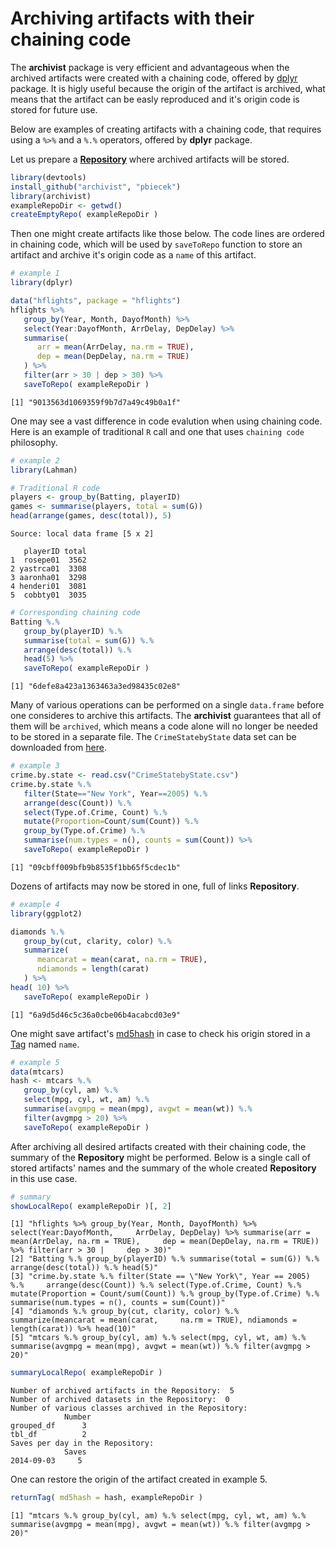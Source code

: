<!--
%\VignetteEngine{knitr::docco_linear}
%\VignetteIndexEntry{The archivist package compendium}
-->

# Archiving artifacts with their chaining code

The **archivist** package is very efficient and advantageous when the archived artifacts were created with a chaining code, offered by [dplyr](https://github.com/hadley/dplyr) package. It is higly useful because the origin of the artifact is archived, what means that the artifact can be easly reproduced and it's origin code is stored for future use.

Below are examples of creating artifacts with a chaining code, that requires using a `%>%` and  a `%.%` operators, offered by **dplyr** package.

Let us prepare a [**Repository**](https://github.com/pbiecek/archivist/wiki/archivist-package-Repository) where archived artifacts will be stored.

```r
library(devtools)
install_github("archivist", "pbiecek")
library(archivist)
exampleRepoDir <- getwd()
createEmptyRepo( exampleRepoDir )
```

Then one might create artifacts like those below. The code lines are ordered in chaining code, which will be used by `saveToRepo` function to store an artifact and archive it's origin code as a `name` of this artifact.

```r
# example 1
library(dplyr)

data("hflights", package = "hflights")
hflights %>%
   group_by(Year, Month, DayofMonth) %>%
   select(Year:DayofMonth, ArrDelay, DepDelay) %>%
   summarise(
      arr = mean(ArrDelay, na.rm = TRUE),
      dep = mean(DepDelay, na.rm = TRUE)
   ) %>%
   filter(arr > 30 | dep > 30) %>%
   saveToRepo( exampleRepoDir )  
```

```
[1] "9013563d1069359f9b7d7a49c49b0a1f"
```

One may see a vast difference in code evalution when using chaining code.
Here is an example of traditional `R` call and one that uses `chaining code` philosophy.

```r
# example 2
library(Lahman)

# Traditional R code
players <- group_by(Batting, playerID)
games <- summarise(players, total = sum(G))
head(arrange(games, desc(total)), 5)
```

```
Source: local data frame [5 x 2]

   playerID total
1  rosepe01  3562
2 yastrca01  3308
3 aaronha01  3298
4 henderi01  3081
5  cobbty01  3035
```

```r
# Corresponding chaining code
Batting %.%
   group_by(playerID) %.%
   summarise(total = sum(G)) %.%
   arrange(desc(total)) %.%
   head(5) %>%
   saveToRepo( exampleRepoDir )
```

```
[1] "6defe8a423a1363463a3ed98435c02e8"
```

Many of various operations can be performed on a single `data.frame` before one consideres to archive this artifacts. The **archivist** guarantees that all of them will be `archived`, which means a code alone will no longer be needed to be stored in a separate file. The `CrimeStatebyState` data set can be downloaded from [here](https://github.com/MarcinKosinski/Museum).

```r
# example 3
crime.by.state <- read.csv("CrimeStatebyState.csv")
crime.by.state %.%
   filter(State=="New York", Year==2005) %.%
   arrange(desc(Count)) %.%
   select(Type.of.Crime, Count) %.%
   mutate(Proportion=Count/sum(Count)) %.%
   group_by(Type.of.Crime) %.%
   summarise(num.types = n(), counts = sum(Count)) %>%
   saveToRepo( exampleRepoDir )
```

```
[1] "09cbff009bfb9b8535f1bb65f5cdec1b"
```

Dozens of artifacts may now be stored in one, full of links **Repository**.

```r
# example 4
library(ggplot2)

diamonds %.% 
   group_by(cut, clarity, color) %.%  
   summarize(
      meancarat = mean(carat, na.rm = TRUE), 
      ndiamonds = length(carat)
   ) %>%
head( 10) %>%
   saveToRepo( exampleRepoDir )
```

```
[1] "6a9d5d46c5c36a0cbe06b4acabcd03e9"
```

One might save artifact's [md5hash](https://github.com/pbiecek/archivist/wiki/archivist-package-md5hash) in case to check his origin stored in a [Tag](https://github.com/pbiecek/archivist/wiki/archivist-package---Tags)
named `name`.

```r
# example 5
data(mtcars)
hash <- mtcars %.% 
   group_by(cyl, am) %.%
   select(mpg, cyl, wt, am) %.%
   summarise(avgmpg = mean(mpg), avgwt = mean(wt)) %.%
   filter(avgmpg > 20) %>%
   saveToRepo( exampleRepoDir )
```

After archiving all desired artifacts created with their chaining code, the summary of the **Repository** might be performed. Below is a single call of stored artifacts' names and the summary of the whole created **Repository** in this use case.


```r
# summary
showLocalRepo( exampleRepoDir )[, 2]
```

```
[1] "hflights %>% group_by(Year, Month, DayofMonth) %>% select(Year:DayofMonth,     ArrDelay, DepDelay) %>% summarise(arr = mean(ArrDelay, na.rm = TRUE),     dep = mean(DepDelay, na.rm = TRUE)) %>% filter(arr > 30 |     dep > 30)"                              
[2] "Batting %.% group_by(playerID) %.% summarise(total = sum(G)) %.%     arrange(desc(total)) %.% head(5)"                                                                                                                                                         
[3] "crime.by.state %.% filter(State == \"New York\", Year == 2005) %.%     arrange(desc(Count)) %.% select(Type.of.Crime, Count) %.%     mutate(Proportion = Count/sum(Count)) %.% group_by(Type.of.Crime) %.%     summarise(num.types = n(), counts = sum(Count))"
[4] "diamonds %.% group_by(cut, clarity, color) %.% summarize(meancarat = mean(carat,     na.rm = TRUE), ndiamonds = length(carat)) %>% head(10)"                                                                                                                   
[5] "mtcars %.% group_by(cyl, am) %.% select(mpg, cyl, wt, am) %.%     summarise(avgmpg = mean(mpg), avgwt = mean(wt)) %.% filter(avgmpg >     20)"                                                                                                                 
```

```r
summaryLocalRepo( exampleRepoDir )
```

```
Number of archived artifacts in the Repository:  5 
Number of archived datasets in the Repository:  0 
Number of various classes archived in the Repository: 
            Number
grouped_df      3
tbl_df          2
Saves per day in the Repository: 
            Saves
2014-09-03     5
```

One can restore the origin of the artifact created in example 5.

```r
returnTag( md5hash = hash, exampleRepoDir )
```

```
[1] "mtcars %.% group_by(cyl, am) %.% select(mpg, cyl, wt, am) %.%     summarise(avgmpg = mean(mpg), avgwt = mean(wt)) %.% filter(avgmpg >     20)"
```






